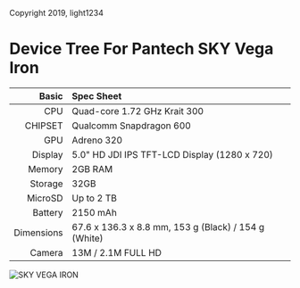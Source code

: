 Copyright 2019, light1234

Device Tree For Pantech SKY Vega Iron
=======================================

Basic   | Spec Sheet
-------:|:-------------------------
CPU     | Quad-core 1.72 GHz Krait 300
CHIPSET | Qualcomm Snapdragon 600
GPU     | Adreno 320
Display | 5.0" HD JDI IPS TFT-LCD Display (1280 x 720)
Memory  | 2GB RAM
Storage | 32GB
MicroSD | Up to 2 TB
Battery | 2150 mAh
Dimensions | 67.6 x 136.3 x 8.8 mm, 153 g (Black) / 154 g (White)
Camera  | 13M / 2.1M FULL HD


![SKY VEGA IRON ](https://t1.daumcdn.net/cfile/tistory/260BAD335684C10620 "SKY VEGA IRON")
